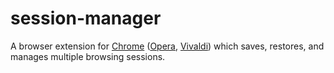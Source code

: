 # session-manager

A browser extension for [Chrome](https://www.google.com/chrome/) ([Opera](http://www.opera.com/), [Vivaldi](https://vivaldi.net/)) which saves, restores, and manages multiple browsing sessions.
